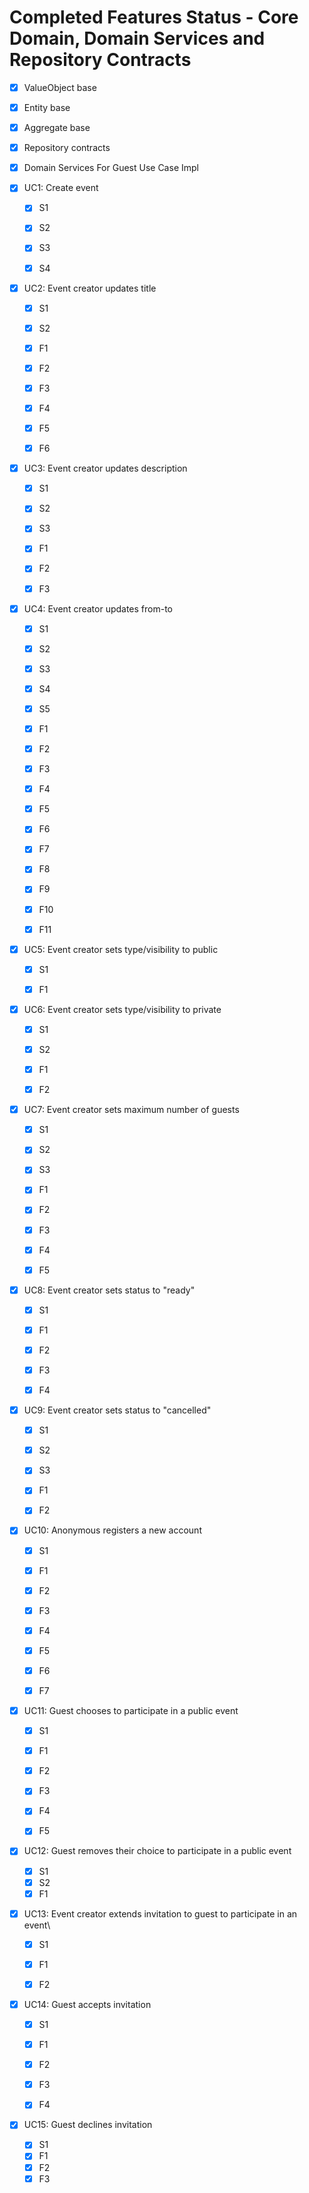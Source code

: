 # Completed Features Status - Core Domain, Domain Services and Repository Contracts

-[x] ValueObject base
-[x] Entity base
-[x] Aggregate base
-[x] Repository contracts
-[x] Domain Services For Guest Use Case Impl 


-[x] UC1: Create event
  - [x] S1
  - [x] S2
  - [x] S3
  - [x] S4


- [x] UC2: Event creator updates title
  - [x] S1
  - [x] S2
  - [x] F1
  - [x] F2
  - [x] F3
  - [x] F4
  - [x] F5
  - [x] F6


- [x] UC3: Event creator updates description
  - [x] S1
  - [x] S2
  - [x] S3
  - [x] F1
  - [x] F2
  - [x] F3


- [x] UC4: Event creator updates from-to
  - [x] S1
  - [x] S2
  - [x] S3
  - [x] S4
  - [x] S5
  - [x] F1
  - [x] F2
  - [x] F3
  - [x] F4
  - [x] F5
  - [x] F6
  - [x] F7
  - [x] F8
  - [x] F9
  - [x] F10
  - [x] F11


- [x] UC5: Event creator sets type/visibility to public
  - [x] S1
  - [x] F1


- [x] UC6: Event creator sets type/visibility to private
  - [x] S1
  - [x] S2
  - [x] F1
  - [x] F2


- [x] UC7: Event creator sets maximum number of guests
  - [x] S1
  - [x] S2
  - [x] S3
  - [x] F1
  - [x] F2
  - [x] F3
  - [x] F4
  - [x] F5


- [x] UC8: Event creator sets status to "ready"
  - [x] S1
  - [x] F1
  - [x] F2
  - [x] F3
  - [x] F4


- [x] UC9: Event creator sets status to "cancelled"
  - [x] S1
  - [x] S2
  - [x] S3
  - [x] F1
  - [x] F2


- [x] UC10: Anonymous registers a new account
  - [x] S1
  - [x] F1
  - [x] F2
  - [x] F3
  - [x] F4
  - [x] F5
  - [x] F6
  - [x] F7


- [x] UC11: Guest chooses to participate in a public event
  - [x] S1
  - [x] F1
  - [x] F2
  - [x] F3
  - [x] F4
  - [x] F5


- [x] UC12: Guest removes their choice to participate in a public event
  - [x] S1 
  - [x] S2
  - [x] F1

- [x] UC13: Event creator extends invitation to guest to participate in an event\
  - [x] S1
  - [x] F1
  - [x] F2


- [x] UC14: Guest accepts invitation
  - [x] S1
  - [x] F1
  - [x] F2
  - [x] F3
  - [x] F4


- [x] UC15: Guest declines invitation
  - [x] S1
  - [x] F1
  - [x] F2
  - [x] F3
